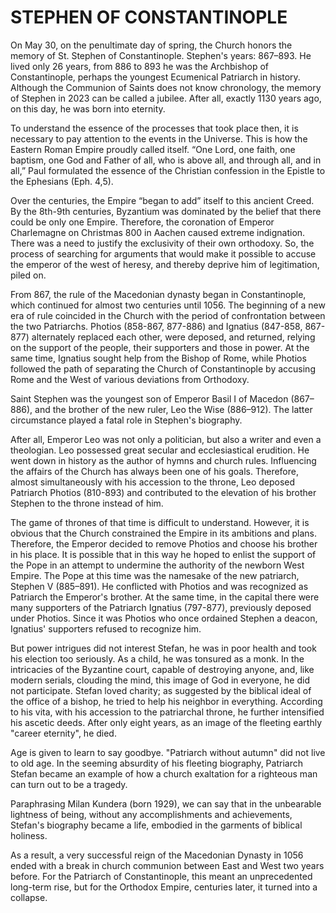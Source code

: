 # STEPHEN OF CONSTANTINOPLE

On May 30, on the penultimate day of spring, the Church honors the memory of St. Stephen of Constantinople. Stephen's years: 867–893. He lived only 26 years, from 886 to 893 he was the Archbishop of Constantinople, perhaps the youngest Ecumenical Patriarch in history. Although the Communion of Saints does not know chronology, the memory of Stephen in 2023 can be called a jubilee. After all, exactly 1130 years ago, on this day, he was born into eternity.

To understand the essence of the processes that took place then, it is necessary to pay attention to the events in the Universe. This is how the Eastern Roman Empire proudly called itself. “One Lord, one faith, one baptism, one God and Father of all, who is above all, and through all, and in all,” Paul formulated the essence of the Christian confession in the Epistle to the Ephesians (Eph. 4,5).

Over the centuries, the Empire “began to add” itself to this ancient Creed. By the 8th-9th centuries, Byzantium was dominated by the belief that there could be only one Empire. Therefore, the coronation of Emperor Charlemagne on Christmas 800 in Aachen caused extreme indignation. There was a need to justify the exclusivity of their own orthodoxy. So, the process of searching for arguments that would make it possible to accuse the emperor of the west of heresy, and thereby deprive him of legitimation, piled on.

From 867, the rule of the Macedonian dynasty began in Constantinople, which continued for almost two centuries until 1056. The beginning of a new era of rule coincided in the Church with the period of confrontation between the two Patriarchs. Photios (858-867, 877-886) and Ignatius (847-858, 867-877) alternately replaced each other, were deposed, and returned, relying on the support of the people, their supporters and those in power. At the same time, Ignatius sought help from the Bishop of Rome, while Photios followed the path of separating the Church of Constantinople by accusing Rome and the West of various deviations from Orthodoxy.

Saint Stephen was the youngest son of Emperor Basil I of Macedon (867–886), and the brother of the new ruler, Leo the Wise (886–912). The latter circumstance played a fatal role in Stephen's biography.

After all, Emperor Leo was not only a politician, but also a writer and even a theologian. Leo possessed great secular and ecclesiastical erudition. He went down in history as the author of hymns and church rules. Influencing the affairs of the Church has always been one of his goals. Therefore, almost simultaneously with his accession to the throne, Leo deposed Patriarch Photios (810-893) and contributed to the elevation of his brother Stephen to the throne instead of him.

The game of thrones of that time is difficult to understand. However, it is obvious that the Church constrained the Empire in its ambitions and plans. Therefore, the Emperor decided to remove Photios and choose his brother in his place. It is possible that in this way he hoped to enlist the support of the Pope in an attempt to undermine the authority of the newborn West Empire. The Pope at this time was the namesake of the new patriarch, Stephen V (885–891). He conflicted with Photios and was recognized as Patriarch the Emperor's brother. At the same time, in the capital there were many supporters of the Patriarch Ignatius (797-877), previously deposed under Photios. Since it was Photios who once ordained Stephen a deacon, Ignatius' supporters refused to recognize him.

But power intrigues did not interest Stefan, he was in poor health and took his election too seriously. As a child, he was tonsured as a monk. In the intricacies of the Byzantine court, capable of destroying anyone, and, like modern serials, clouding the mind, this image of God in everyone, he did not participate. Stefan loved charity; as suggested by the biblical ideal of the office of a bishop, he tried to help his neighbor in everything. According to his vita, with his accession to the patriarchal throne, he further intensified his ascetic deeds. After only eight years, as an image of the fleeting earthly "career eternity", he died.

Age is given to learn to say goodbye. "Patriarch without autumn" did not live to old age. In the seeming absurdity of his fleeting biography, Patriarch Stefan became an example of how a church exaltation for a righteous man can turn out to be a tragedy.

Paraphrasing Milan Kundera (born 1929), we can say that in the unbearable lightness of being, without any accomplishments and achievements, Stefan's biography became a life, embodied in the garments of biblical holiness.

As a result, a very successful reign of the Macedonian Dynasty in 1056 ended with a break in church communion between East and West two years before. For the Patriarch of Constantinople, this meant an unprecedented long-term rise, but for the Orthodox Empire, centuries later, it turned into a collapse.
